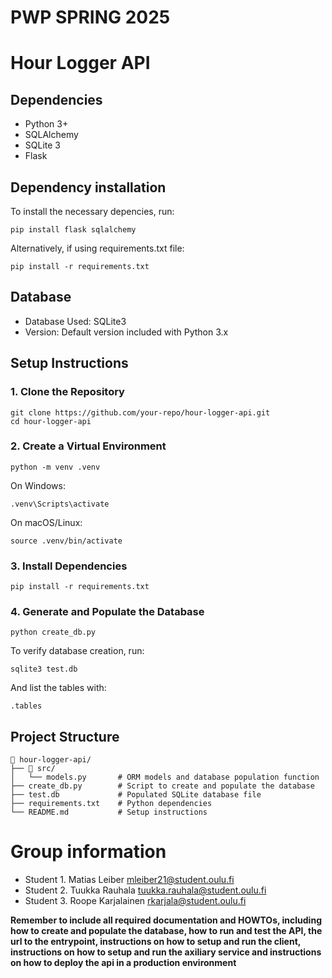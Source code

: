 # PWP SPRING 2025

# Hour Logger API

## Dependencies

- Python 3+
- SQLAlchemy
- SQLite 3
- Flask

## Dependency installation

To install the necessary depencies, run:

```pip install flask sqlalchemy```

Alternatively, if using requirements.txt file:

```pip install -r requirements.txt```

## Database

- Database Used: SQLite3
- Version: Default version included with Python 3.x

## Setup Instructions

### **1. Clone the Repository**
```
git clone https://github.com/your-repo/hour-logger-api.git
cd hour-logger-api
```
### **2. Create a Virtual Environment**
```
python -m venv .venv
```
On Windows:
```
.venv\Scripts\activate
```
On macOS/Linux:
```
source .venv/bin/activate
```
### **3. Install Dependencies**
```
pip install -r requirements.txt
```
### **4. Generate and Populate the Database**
```
python create_db.py
```
To verify database creation, run:
```
sqlite3 test.db
```
And list the tables with:
```
.tables
```
## Project Structure
```
📁 hour-logger-api/
├── 📁 src/
│   └── models.py       # ORM models and database population function
├── create_db.py        # Script to create and populate the database
├── test.db             # Populated SQLite database file
├── requirements.txt    # Python dependencies
└── README.md           # Setup instructions
```
# Group information

- Student 1. Matias Leiber mleiber21@student.oulu.fi
- Student 2. Tuukka Rauhala tuukka.rauhala@student.oulu.fi
- Student 3. Roope Karjalainen rkarjala@student.oulu.fi

**Remember to include all required documentation and HOWTOs, including how to create and populate the database, how to run and test the API, the url to the entrypoint, instructions on how to setup and run the client, instructions on how to setup and run the axiliary service and instructions on how to deploy the api in a production environment**
